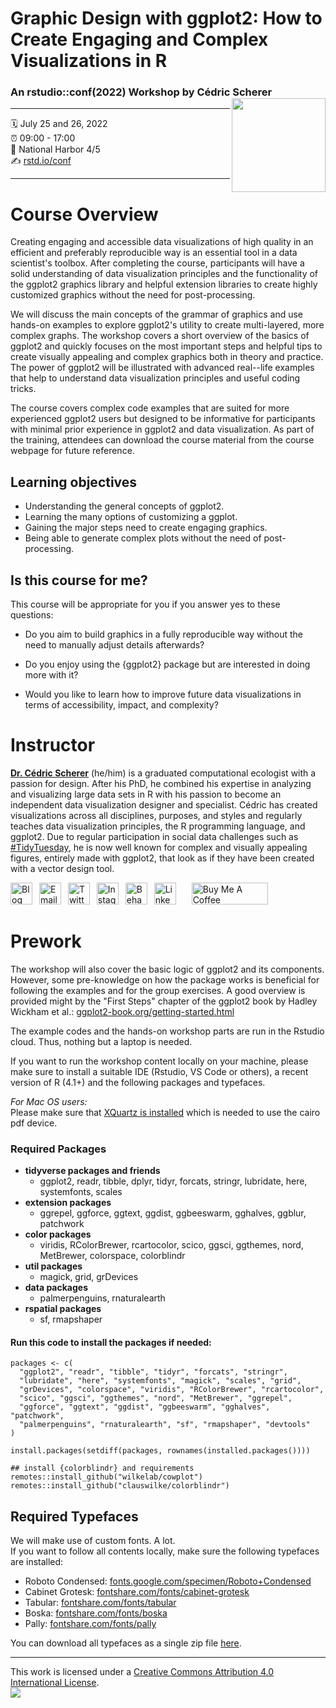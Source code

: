 # Graphic Design with ggplot2: How to Create Engaging and Complex Visualizations in R

### An rstudio::conf(2022) Workshop by Cédric Scherer[<img src="https://raw.githubusercontent.com/rstudio-conf-2022/ggplot2-graphic-design/main/images/logo.png" align="right" width="150">](https://rstudio-conf-2022.github.io/ggplot2-graphic-design/)

------------------------------------------------------------------------

:spiral_calendar: July 25 and 26, 2022  
:alarm_clock: 09:00 - 17:00  
:hotel: National Harbor 4/5  
:writing_hand: [rstd.io/conf](http://rstd.io/conf)

------------------------------------------------------------------------

# Course Overview

Creating engaging and accessible data visualizations of high quality in an efficient and preferably reproducible way is an essential tool in a data scientist's toolbox. After completing the course, participants will have a solid understanding of data visualization principles and the functionality of the ggplot2 graphics library and helpful extension libraries to create highly customized graphics without the need for post-processing.

We will discuss the main concepts of the grammar of graphics and use hands-on examples to explore ggplot2's utility to create multi-layered, more complex graphs. The workshop covers a short overview of the basics of ggplot2 and quickly focuses on the most important steps and helpful tips to create visually appealing and complex graphics both in theory and practice. The power of ggplot2 will be illustrated with advanced real--life examples that help to understand data visualization principles and useful coding tricks.

The course covers complex code examples that are suited for more experienced ggplot2 users but designed to be informative for participants with minimal prior experience in ggplot2 and data visualization. As part of the training, attendees can download the course material from the course webpage for future reference.

## Learning objectives

-   Understanding the general concepts of ggplot2.
-   Learning the many options of customizing a ggplot.
-   Gaining the major steps need to create engaging graphics.
-   Being able to generate complex plots without the need of post-processing.

## Is this course for me?

This course will be appropriate for you if you answer yes to these questions:

-   Do you aim to build graphics in a fully reproducible way without the need to manually adjust details afterwards?

-   Do you enjoy using the {ggplot2} package but are interested in doing more with it?

-   Would you like to learn how to improve future data visualizations in terms of accessibility, impact, and complexity?


# Instructor

[**Dr. Cédric Scherer**](http://cedricscherer.com/) (he/him) is a graduated computational ecologist with a passion for design. After his PhD, he combined his expertise in analyzing and visualizing large data sets in R with his passion to become an independent data visualization designer and specialist. Cédric has created visualizations across all disciplines, purposes, and styles and regularly teaches data visualization principles, the R programming language, and ggplot2. Due to regular participation in social data challenges such as [#TidyTuesday](https://github.com/rfordatascience/tidytuesday), he is now well known for complex and visually appealing figures, entirely made with ggplot2, that look as if they have been created with a vector design tool.

<a href="https://www.cedricscherer.com"><img border="0" alt="Blog" src="https://assets.dryicons.com/uploads/icon/svg/4926/home.svg" width="35" height="35"></a>&ensp;
<a href="mailto:info@data-vizard.com"><img border="0" alt="Email" src="https://assets.dryicons.com/uploads/icon/svg/8009/02dc3a5c-6504-4347-85fb-3f510cfecc45.svg" width="35" height="35"></a>&ensp;
<a href="https://twitter.com/CedScherer"><img border="0" alt="Twitter" src="https://assets.dryicons.com/uploads/icon/svg/8385/c23f7ffc-ca8d-4246-8978-ce9f6d5bcc99.svg" width="35" height="35"></a>&ensp;
<a href="https://www.instagram.com/cedscherer/"><img border="0" alt="Instagram" src="https://assets.dryicons.com/uploads/icon/svg/8330/62263227-bb78-4b42-a9a9-e222e0cc7b97.svg" width="35" height="35"></a>&ensp;
<a href="https://www.behance.net/cedscherer"><img border="0" alt="Behance" src="https://assets.dryicons.com/uploads/icon/svg/8264/04073ce3-5b98-4f32-88d3-82b2ef828066.svg" width="35" height="35"></a>&ensp;
<a href="https://www.linkedin.com/in/cedricpscherer/"><img border="0" alt="LinkedIn" src="https://assets.dryicons.com/uploads/icon/svg/8337/a347cd89-1662-4421-be90-58e5e8004eae.svg" width="35" height="35"></a>&ensp;&emsp;
<a href="https://www.buymeacoffee.com/z3tt" target="_blank"><img src="https://www.buymeacoffee.com/assets/img/guidelines/download-assets-sm-1.svg" alt="Buy Me A Coffee" style="height: 35px !important;width: 122px !important;" ></a>


# Prework

The workshop will also cover the basic logic of ggplot2 and its components. However, some pre-knowledge on how the package works is beneficial for following the examples and for the group exercises. A good overview is provided might by the "First Steps" chapter of the ggplot2 book by Hadley Wickham et al.: [ggplot2-book.org/getting-started.html](https://ggplot2-book.org/getting-started.html)

The example codes and the hands-on workshop parts are run in the Rstudio cloud. Thus, nothing but a laptop is needed.

If you want to run the workshop content locally on your machine, please make sure to install a suitable IDE (Rstudio, VS Code or others), a recent version of R (4.1+) and the following packages and typefaces.

*For Mac OS users:*  
Please make sure that [XQuartz is installed](https://www.xquartz.org/) which is needed to use the cairo pdf device.

### Required Packages

-   **tidyverse packages and friends**
    -   ggplot2, readr, tibble, dplyr, tidyr, forcats, stringr, lubridate, here, systemfonts, scales
-   **extension packages**
    -   ggrepel, ggforce, ggtext, ggdist, ggbeeswarm, gghalves, ggblur, patchwork
-   **color packages**
    -   viridis, RColorBrewer, rcartocolor, scico, ggsci, ggthemes, nord, MetBrewer, colorspace, colorblindr
-   **util packages**
    -   magick, grid, grDevices
-   **data packages**
    -   palmerpenguins, rnaturalearth
-   **rspatial packages**
    -   sf, rmapshaper

#### Run this code to install the packages if needed:

    packages <- c(
      "ggplot2", "readr", "tibble", "tidyr", "forcats", "stringr",
      "lubridate", "here", "systemfonts", "magick", "scales", "grid",
      "grDevices", "colorspace", "viridis", "RColorBrewer", "rcartocolor",
      "scico", "ggsci", "ggthemes", "nord", "MetBrewer", "ggrepel",
      "ggforce", "ggtext", "ggdist", "ggbeeswarm", "gghalves", "patchwork", 
      "palmerpenguins", "rnaturalearth", "sf", "rmapshaper", "devtools"
    )

    install.packages(setdiff(packages, rownames(installed.packages())))  

    ## install {colorblindr} and requirements
    remotes::install_github("wilkelab/cowplot")
    remotes::install_github("clauswilke/colorblindr")

## Required Typefaces

We will make use of custom fonts. A lot.  
If you want to follow all contents locally, make sure the following typefaces are installed:

-   Roboto Condensed: [fonts.google.com/specimen/Roboto+Condensed](www.fonts.google.com/specimen/Roboto+Condensed)
-   Cabinet Grotesk: [fontshare.com/fonts/cabinet-grotesk](www.fontshare.com/fonts/cabinet-grotesk)
-   Tabular: [fontshare.com/fonts/tabular](www.fontshare.com/fonts/tabular)
-   Boska: [fontshare.com/fonts/boska](www.fontshare.com/fonts/boska)
-   Pally: [fontshare.com/fonts/pally](www.fontshare.com/fonts/pally)

You can download all typefaces as a single zip file [here](https://github.com/rstudio-conf-2022/ggplot2-graphic-design/raw/main/ggplot2-course-fonts.zip).

------------------------------------------------------------------------

This work is licensed under a [Creative Commons Attribution 4.0 International License](https://creativecommons.org/licenses/by/4.0/).<br>![](https://i.creativecommons.org/l/by/4.0/88x31.png)
